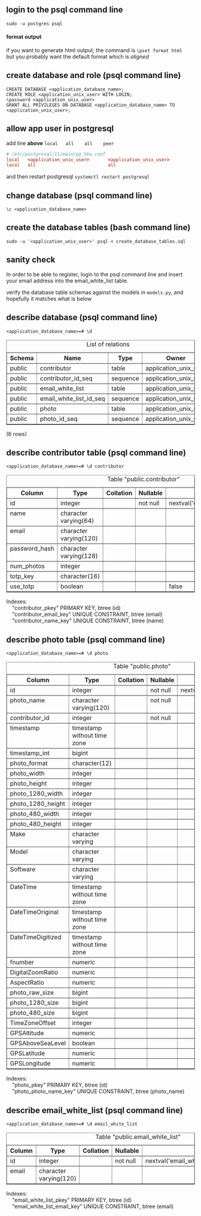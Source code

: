 ## login to the psql command line

`sudo -u postgres psql`

#### format output
if you want to generate html output, the command is `\pset format html`  
but you probably want the default format which is *aligned*

## create database and role (psql command line)

`CREATE DATABASE <application_database_name>;`  
`CREATE ROLE <application_unix_user> WITH LOGIN;`  
`\password <application_unix_user>`  
`GRANT ALL PRIVILEGES ON DATABASE <application_database_name> TO <application_unix_user>;`  

## allow app user in postgresql

add line **above** `local   all    all    peer`

```conf
# /etc/postgresql/11/main/pg_hba.conf
local   <application_unix_user>       <application_unix_user>                 md5
local   all                           all                                     peer
```

and then restart postgresql `systemctl restart postgresql`

## change database (psql command line)

`\c <application_database_name>`

## create the database tables (bash command line)

`sudo -u '<application_unix_user>' psql < create_database_tables.sql`

## sanity check
In order to be able to register, login to the psql command line
and insert your email address into the email_white_list table.

verify the database table schemas against the models in `models.py`,
and hopefully it matches what is below

## describe database (psql command line)
`<application_database_name>=# \d`
<table border="1">
<caption>List of relations</caption>
<tr>
<th align="center">Schema</th>
<th align="center">Name</th>
<th align="center">Type</th>
<th align="center">Owner</th>
</tr>
<tr valign="top">
<td align="left">public</td>
<td align="left">contributor</td>
<td align="left">table</td>
<td align="left">application_unix_user</td>
</tr>
<tr valign="top">
<td align="left">public</td>
<td align="left">contributor_id_seq</td>
<td align="left">sequence</td>
<td align="left">application_unix_user</td>
</tr>
<tr valign="top">
<td align="left">public</td>
<td align="left">email_white_list</td>
<td align="left">table</td>
<td align="left">application_unix_user</td>
</tr>
<tr valign="top">
<td align="left">public</td>
<td align="left">email_white_list_id_seq</td>
<td align="left">sequence</td>
<td align="left">application_unix_user</td>
</tr>
<tr valign="top">
<td align="left">public</td>
<td align="left">photo</td>
<td align="left">table</td>
<td align="left">application_unix_user</td>
</tr>
<tr valign="top">
<td align="left">public</td>
<td align="left">photo_id_seq</td>
<td align="left">sequence</td>
<td align="left">application_unix_user</td>
</tr>
</table>
<p>(6 rows)<br />
</p>


## describe contributor table (psql command line)
`<application_database_name>=# \d contributor`
<table border="1">
<caption>Table &quot;public.contributor&quot;</caption>
<tr>
<th align="center">Column</th>
<th align="center">Type</th>
<th align="center">Collation</th>
<th align="center">Nullable</th>
<th align="center">Default</th>
</tr>
<tr valign="top">
<td align="left">id</td>
<td align="left">integer</td>
<td align="left">&nbsp; </td>
<td align="left">not null</td>
<td align="left">nextval('contributor_id_seq'::regclass)</td>
</tr>
<tr valign="top">
<td align="left">name</td>
<td align="left">character varying(64)</td>
<td align="left">&nbsp; </td>
<td align="left">&nbsp; </td>
<td align="left">&nbsp; </td>
</tr>
<tr valign="top">
<td align="left">email</td>
<td align="left">character varying(120)</td>
<td align="left">&nbsp; </td>
<td align="left">&nbsp; </td>
<td align="left">&nbsp; </td>
</tr>
<tr valign="top">
<td align="left">password_hash</td>
<td align="left">character varying(128)</td>
<td align="left">&nbsp; </td>
<td align="left">&nbsp; </td>
<td align="left">&nbsp; </td>
</tr>
<tr valign="top">
<td align="left">num_photos</td>
<td align="left">integer</td>
<td align="left">&nbsp; </td>
<td align="left">&nbsp; </td>
<td align="left">&nbsp; </td>
</tr>
<tr valign="top">
<td align="left">totp_key</td>
<td align="left">character(16)</td>
<td align="left">&nbsp; </td>
<td align="left">&nbsp; </td>
<td align="left">&nbsp; </td>
</tr>
<tr valign="top">
<td align="left">use_totp</td>
<td align="left">boolean</td>
<td align="left">&nbsp; </td>
<td align="left">&nbsp; </td>
<td align="left">false</td>
</tr>
</table>
<p>Indexes:<br />
&nbsp;&nbsp;&nbsp;&nbsp;&quot;contributor_pkey&quot; PRIMARY KEY, btree (id)<br />
&nbsp;&nbsp;&nbsp;&nbsp;&quot;contributor_email_key&quot; UNIQUE CONSTRAINT, btree (email)<br />
&nbsp;&nbsp;&nbsp;&nbsp;&quot;contributor_name_key&quot; UNIQUE CONSTRAINT, btree (name)<br />
</p>

## describe photo table (psql command line)
`<application_database_name>=# \d photo`
<table border="1">
<caption>Table &quot;public.photo&quot;</caption>
<tr>
<th align="center">Column</th>
<th align="center">Type</th>
<th align="center">Collation</th>
<th align="center">Nullable</th>
<th align="center">Default</th>
</tr>
<tr valign="top">
<td align="left">id</td>
<td align="left">integer</td>
<td align="left">&nbsp; </td>
<td align="left">not null</td>
<td align="left">nextval('photo_id_seq'::regclass)</td>
</tr>
<tr valign="top">
<td align="left">photo_name</td>
<td align="left">character varying(120)</td>
<td align="left">&nbsp; </td>
<td align="left">not null</td>
<td align="left">&nbsp; </td>
</tr>
<tr valign="top">
<td align="left">contributor_id</td>
<td align="left">integer</td>
<td align="left">&nbsp; </td>
<td align="left">not null</td>
<td align="left">&nbsp; </td>
</tr>
<tr valign="top">
<td align="left">timestamp</td>
<td align="left">timestamp without time zone</td>
<td align="left">&nbsp; </td>
<td align="left">&nbsp; </td>
<td align="left">&nbsp; </td>
</tr>
<tr valign="top">
<td align="left">timestamp_int</td>
<td align="left">bigint</td>
<td align="left">&nbsp; </td>
<td align="left">&nbsp; </td>
<td align="left">&nbsp; </td>
</tr>
<tr valign="top">
<td align="left">photo_format</td>
<td align="left">character(12)</td>
<td align="left">&nbsp; </td>
<td align="left">&nbsp; </td>
<td align="left">&nbsp; </td>
</tr>
<tr valign="top">
<td align="left">photo_width</td>
<td align="left">integer</td>
<td align="left">&nbsp; </td>
<td align="left">&nbsp; </td>
<td align="left">&nbsp; </td>
</tr>
<tr valign="top">
<td align="left">photo_height</td>
<td align="left">integer</td>
<td align="left">&nbsp; </td>
<td align="left">&nbsp; </td>
<td align="left">&nbsp; </td>
</tr>
<tr valign="top">
<td align="left">photo_1280_width</td>
<td align="left">integer</td>
<td align="left">&nbsp; </td>
<td align="left">&nbsp; </td>
<td align="left">&nbsp; </td>
</tr>
<tr valign="top">
<td align="left">photo_1280_height</td>
<td align="left">integer</td>
<td align="left">&nbsp; </td>
<td align="left">&nbsp; </td>
<td align="left">&nbsp; </td>
</tr>
<tr valign="top">
<td align="left">photo_480_width</td>
<td align="left">integer</td>
<td align="left">&nbsp; </td>
<td align="left">&nbsp; </td>
<td align="left">&nbsp; </td>
</tr>
<tr valign="top">
<td align="left">photo_480_height</td>
<td align="left">integer</td>
<td align="left">&nbsp; </td>
<td align="left">&nbsp; </td>
<td align="left">&nbsp; </td>
</tr>
<tr valign="top">
<td align="left">Make</td>
<td align="left">character varying</td>
<td align="left">&nbsp; </td>
<td align="left">&nbsp; </td>
<td align="left">&nbsp; </td>
</tr>
<tr valign="top">
<td align="left">Model</td>
<td align="left">character varying</td>
<td align="left">&nbsp; </td>
<td align="left">&nbsp; </td>
<td align="left">&nbsp; </td>
</tr>
<tr valign="top">
<td align="left">Software</td>
<td align="left">character varying</td>
<td align="left">&nbsp; </td>
<td align="left">&nbsp; </td>
<td align="left">&nbsp; </td>
</tr>
<tr valign="top">
<td align="left">DateTime</td>
<td align="left">timestamp without time zone</td>
<td align="left">&nbsp; </td>
<td align="left">&nbsp; </td>
<td align="left">&nbsp; </td>
</tr>
<tr valign="top">
<td align="left">DateTimeOriginal</td>
<td align="left">timestamp without time zone</td>
<td align="left">&nbsp; </td>
<td align="left">&nbsp; </td>
<td align="left">&nbsp; </td>
</tr>
<tr valign="top">
<td align="left">DateTimeDigitized</td>
<td align="left">timestamp without time zone</td>
<td align="left">&nbsp; </td>
<td align="left">&nbsp; </td>
<td align="left">&nbsp; </td>
</tr>
<tr valign="top">
<td align="left">fnumber</td>
<td align="left">numeric</td>
<td align="left">&nbsp; </td>
<td align="left">&nbsp; </td>
<td align="left">&nbsp; </td>
</tr>
<tr valign="top">
<td align="left">DigitalZoomRatio</td>
<td align="left">numeric</td>
<td align="left">&nbsp; </td>
<td align="left">&nbsp; </td>
<td align="left">&nbsp; </td>
</tr>
<tr valign="top">
<td align="left">AspectRatio</td>
<td align="left">numeric</td>
<td align="left">&nbsp; </td>
<td align="left">&nbsp; </td>
<td align="left">&nbsp; </td>
</tr>
<tr valign="top">
<td align="left">photo_raw_size</td>
<td align="left">bigint</td>
<td align="left">&nbsp; </td>
<td align="left">&nbsp; </td>
<td align="left">&nbsp; </td>
</tr>
<tr valign="top">
<td align="left">photo_1280_size</td>
<td align="left">bigint</td>
<td align="left">&nbsp; </td>
<td align="left">&nbsp; </td>
<td align="left">&nbsp; </td>
</tr>
<tr valign="top">
<td align="left">photo_480_size</td>
<td align="left">bigint</td>
<td align="left">&nbsp; </td>
<td align="left">&nbsp; </td>
<td align="left">&nbsp; </td>
</tr>
<tr valign="top">
<td align="left">TimeZoneOffset</td>
<td align="left">integer</td>
<td align="left">&nbsp; </td>
<td align="left">&nbsp; </td>
<td align="left">&nbsp; </td>
</tr>
<tr valign="top">
<td align="left">GPSAltitude</td>
<td align="left">numeric</td>
<td align="left">&nbsp; </td>
<td align="left">&nbsp; </td>
<td align="left">&nbsp; </td>
</tr>
<tr valign="top">
<td align="left">GPSAboveSeaLevel</td>
<td align="left">boolean</td>
<td align="left">&nbsp; </td>
<td align="left">&nbsp; </td>
<td align="left">&nbsp; </td>
</tr>
<tr valign="top">
<td align="left">GPSLatitude</td>
<td align="left">numeric</td>
<td align="left">&nbsp; </td>
<td align="left">&nbsp; </td>
<td align="left">&nbsp; </td>
</tr>
<tr valign="top">
<td align="left">GPSLongitude</td>
<td align="left">numeric</td>
<td align="left">&nbsp; </td>
<td align="left">&nbsp; </td>
<td align="left">&nbsp; </td>
</tr>
</table>
<p>Indexes:<br />
&nbsp;&nbsp;&nbsp;&nbsp;&quot;photo_pkey&quot; PRIMARY KEY, btree (id)<br />
&nbsp;&nbsp;&nbsp;&nbsp;&quot;photo_photo_name_key&quot; UNIQUE CONSTRAINT, btree (photo_name)<br />
</p>


## describe email_white_list (psql command line)
`<application_database_name>=# \d email_white_list`
<table border="1">
<caption>Table &quot;public.email_white_list&quot;</caption>
<tr>
<th align="center">Column</th>
<th align="center">Type</th>
<th align="center">Collation</th>
<th align="center">Nullable</th>
<th align="center">Default</th>
</tr>
<tr valign="top">
<td align="left">id</td>
<td align="left">integer</td>
<td align="left">&nbsp; </td>
<td align="left">not null</td>
<td align="left">nextval('email_white_list_id_seq'::regclass)</td>
</tr>
<tr valign="top">
<td align="left">email</td>
<td align="left">character varying(120)</td>
<td align="left">&nbsp; </td>
<td align="left">&nbsp; </td>
<td align="left">&nbsp; </td>
</tr>
</table>
<p>Indexes:<br />
&nbsp;&nbsp;&nbsp;&nbsp;&quot;email_white_list_pkey&quot; PRIMARY KEY, btree (id)<br />
&nbsp;&nbsp;&nbsp;&nbsp;&quot;email_white_list_email_key&quot; UNIQUE CONSTRAINT, btree (email)<br />
</p>
